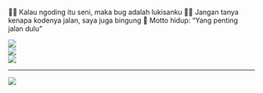 👨‍🎨 Kalau ngoding itu seni, maka bug adalah lukisanku
🤷‍♂️ Jangan tanya kenapa kodenya jalan, saya juga bingung
🏃 Motto hidup: “Yang penting jalan dulu”

![](https://github-readme-stats.vercel.app/api?username=daerobbi&theme=dark&hide_border=false&include_all_commits=false&count_private=false)<br/>
![](https://nirzak-streak-stats.vercel.app/?user=daerobbi&theme=dark&hide_border=false)<br/>
![](https://github-readme-stats.vercel.app/api/top-langs/?username=daerobbi&theme=dark&hide_border=false&include_all_commits=false&count_private=false&layout=compact)

---
[![](https://visitcount.itsvg.in/api?id=daerobbi&icon=0&color=0)](https://visitcount.itsvg.in)

<!-- Proudly created with GPRM ( https://gprm.itsvg.in ) -->
